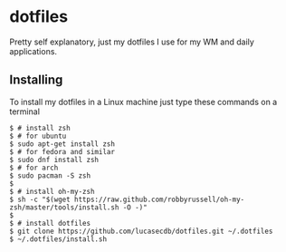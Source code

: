 # dotfiles

Pretty self explanatory, just my dotfiles I use for my WM and daily applications.

## Installing

To install my dotfiles in a Linux machine just type these commands on a terminal

```shell
$ # install zsh
$ # for ubuntu
$ sudo apt-get install zsh
$ # for fedora and similar
$ sudo dnf install zsh
$ # for arch
$ sudo pacman -S zsh
$
$ # install oh-my-zsh
$ sh -c "$(wget https://raw.github.com/robbyrussell/oh-my-zsh/master/tools/install.sh -O -)"
$
$ # install dotfiles
$ git clone https://github.com/lucasecdb/dotfiles.git ~/.dotfiles
$ ~/.dotfiles/install.sh
```
